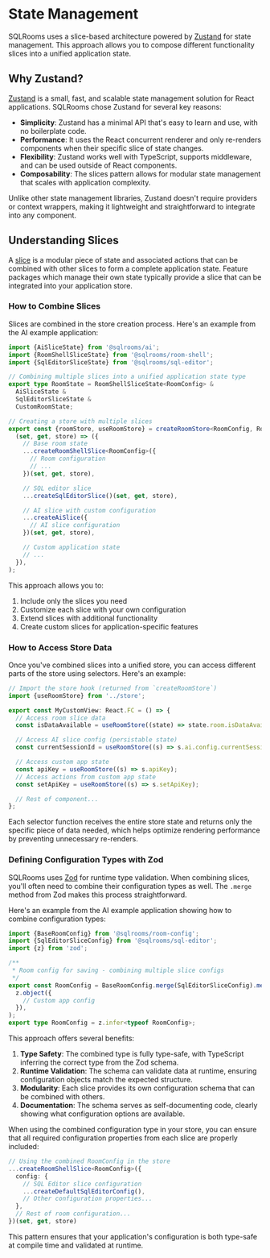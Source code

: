 # State Management

SQLRooms uses a slice-based architecture powered by [Zustand](http://zustand.docs.pmnd.rs/) for state management. This approach allows you to compose different functionality slices into a unified application state.

## Why Zustand?

[Zustand](https://zustand.docs.pmnd.rs/) is a small, fast, and scalable state management solution for React applications. SQLRooms chose Zustand for several key reasons:

- **Simplicity**: Zustand has a minimal API that's easy to learn and use, with no boilerplate code.
- **Performance**: It uses the React concurrent renderer and only re-renders components when their specific slice of state changes.
- **Flexibility**: Zustand works well with TypeScript, supports middleware, and can be used outside of React components.
- **Composability**: The slices pattern allows for modular state management that scales with application complexity.

Unlike other state management libraries, Zustand doesn't require providers or context wrappers, making it lightweight and straightforward to integrate into any component.

## Understanding Slices

A [slice](https://zustand.docs.pmnd.rs/guides/slices-pattern) is a modular piece of state and associated actions that can be combined with other slices to form a complete application state. Feature packages which manage their own state typically provide a slice that can be integrated into your application store.

### How to Combine Slices

Slices are combined in the store creation process. Here's an example from the AI example application:

```typescript
import {AiSliceState} from '@sqlrooms/ai';
import {RoomShellSliceState} from '@sqlrooms/room-shell';
import {SqlEditorSliceState} from '@sqlrooms/sql-editor';

// Combining multiple slices into a unified application state type
export type RoomState = RoomShellSliceState<RoomConfig> &
  AiSliceState &
  SqlEditorSliceState &
  CustomRoomState;

// Creating a store with multiple slices
export const {roomStore, useRoomStore} = createRoomStore<RoomConfig, RoomState>(
  (set, get, store) => ({
    // Base room state
    ...createRoomShellSlice<RoomConfig>({
      // Room configuration
      // ...
    })(set, get, store),

    // SQL editor slice
    ...createSqlEditorSlice()(set, get, store),

    // AI slice with custom configuration
    ...createAiSlice({
      // AI slice configuration
    })(set, get, store),

    // Custom application state
    // ...
  }),
);
```

This approach allows you to:

1. Include only the slices you need
2. Customize each slice with your own configuration
3. Extend slices with additional functionality
4. Create custom slices for application-specific features

### How to Access Store Data

Once you've combined slices into a unified store, you can access different parts of the store using selectors. Here's an example:

```typescript
// Import the store hook (returned from `createRoomStore`)
import {useRoomStore} from '../store';

export const MyCustomView: React.FC = () => {
  // Access room slice data
  const isDataAvailable = useRoomStore((state) => state.room.isDataAvailable);

  // Access AI slice config (persistable state)
  const currentSessionId = useRoomStore((s) => s.ai.config.currentSessionId);

  // Access custom app state
  const apiKey = useRoomStore((s) => s.apiKey);
  // Access actions from custom app state
  const setApiKey = useRoomStore((s) => s.setApiKey);

  // Rest of component...
};
```

Each selector function receives the entire store state and returns only the specific piece of data needed, which helps optimize rendering performance by preventing unnecessary re-renders.

### Defining Configuration Types with Zod

SQLRooms uses [Zod](https://zod.dev/) for runtime type validation. When combining slices, you'll often need to combine their configuration types as well. The `.merge` method from Zod makes this process straightforward.

Here's an example from the AI example application showing how to combine configuration types:

```typescript
import {BaseRoomConfig} from '@sqlrooms/room-config';
import {SqlEditorSliceConfig} from '@sqlrooms/sql-editor';
import {z} from 'zod';

/**
 * Room config for saving - combining multiple slice configs
 */
export const RoomConfig = BaseRoomConfig.merge(SqlEditorSliceConfig).merge(
  z.object({
    // Custom app config
  }),
);
export type RoomConfig = z.infer<typeof RoomConfig>;
```

This approach offers several benefits:

1. **Type Safety**: The combined type is fully type-safe, with TypeScript inferring the correct type from the Zod schema.
2. **Runtime Validation**: The schema can validate data at runtime, ensuring configuration objects match the expected structure.
3. **Modularity**: Each slice provides its own configuration schema that can be combined with others.
4. **Documentation**: The schema serves as self-documenting code, clearly showing what configuration options are available.

When using the combined configuration type in your store, you can ensure that all required configuration properties from each slice are properly included:

```typescript
// Using the combined RoomConfig in the store
...createRoomShellSlice<RoomConfig>({
  config: {
    // SQL Editor slice configuration
    ...createDefaultSqlEditorConfig(),
    // Other configuration properties...
  },
  // Rest of room configuration...
})(set, get, store)
```

This pattern ensures that your application's configuration is both type-safe at compile time and validated at runtime.
